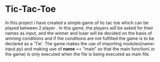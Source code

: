 # Tic-Tac-Toe
In this project i have created a simple game of tic tac toe which can be played between 2 player .
In this game, the players will be asked for their names as input, and the winner and loser will be decided on the basis of winning conditions and if the conditions are not fulfilled the game is to be declared as a 'Tie'.
The game makes the use of importing modules(name-input.py) and making use of __name__ == “main” so that the main function( or the game) is only executed when the file is being executed as main file.
